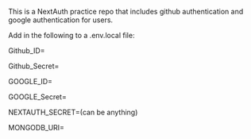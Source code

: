 This is a NextAuth practice repo that includes github authentication and google authentication for users.

Add in the following to a .env.local file:

Github_ID=

Github_Secret=

GOOGLE_ID=

GOOGLE_Secret=

NEXTAUTH_SECRET=(can be anything)

MONGODB_URI=
